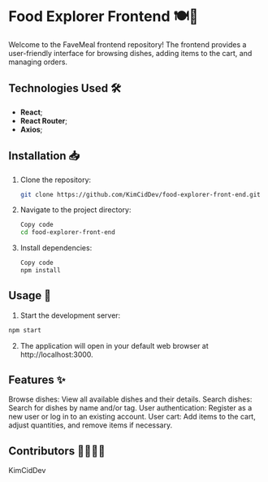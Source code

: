 # Food Explorer Frontend 🍽️🚀

Welcome to the FaveMeal frontend repository! The frontend provides a user-friendly interface for browsing dishes, adding items to the cart, and managing orders.

## Technologies Used 🛠️

- **React**;
- **React Router**;
- **Axios**;

## Installation 📥

1. Clone the repository:

   ```bash
   git clone https://github.com/KimCidDev/food-explorer-front-end.git
   ```

2. Navigate to the project directory:

   ```bash
   Copy code
   cd food-explorer-front-end
   ```

3. Install dependencies:

   ```bash
   Copy code
   npm install
   ```

## Usage 🚀

1. Start the development server:

```bash
npm start
```

2. The application will open in your default web browser at http://localhost:3000.

## Features ✨

Browse dishes: View all available dishes and their details.
Search dishes: Search for dishes by name and/or tag.
User authentication: Register as a new user or log in to an existing account.
User cart: Add items to the cart, adjust quantities, and remove items if necessary.

## Contributors 👩‍💻👨‍💻

KimCidDev
